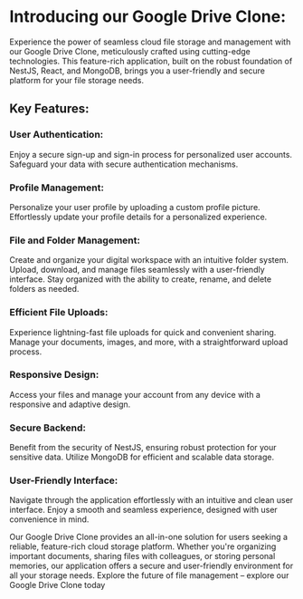 # Introducing our Google Drive Clone:

Experience the power of seamless cloud file storage and management with our Google Drive Clone, meticulously crafted using cutting-edge technologies. This feature-rich application, built on the robust foundation of NestJS, React, and MongoDB, brings you a user-friendly and secure platform for your file storage needs.

## Key Features:
### User Authentication:
Enjoy a secure sign-up and sign-in process for personalized user accounts.
Safeguard your data with secure authentication mechanisms.

### Profile Management:
Personalize your user profile by uploading a custom profile picture.
Effortlessly update your profile details for a personalized experience.

### File and Folder Management:
Create and organize your digital workspace with an intuitive folder system.
Upload, download, and manage files seamlessly with a user-friendly interface.
Stay organized with the ability to create, rename, and delete folders as needed.

### Efficient File Uploads:
Experience lightning-fast file uploads for quick and convenient sharing.
Manage your documents, images, and more, with a straightforward upload process.

### Responsive Design:
Access your files and manage your account from any device with a responsive and adaptive design.

### Secure Backend:
Benefit from the security of NestJS, ensuring robust protection for your sensitive data.
Utilize MongoDB for efficient and scalable data storage.

### User-Friendly Interface:
Navigate through the application effortlessly with an intuitive and clean user interface.
Enjoy a smooth and seamless experience, designed with user convenience in mind.


Our Google Drive Clone provides an all-in-one solution for users seeking a reliable, feature-rich cloud storage platform. Whether you're organizing important documents, sharing files with colleagues, or storing personal memories, our application offers a secure and user-friendly environment for all your storage needs. Explore the future of file management – explore our Google Drive Clone today
